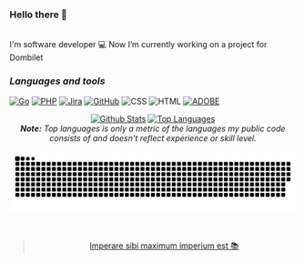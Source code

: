 ### Hello there 👋
<br>
I'm software developer 💻 Now I’m currently working on a project for Dombilet

### ___Languages and tools___

[![Go](https://img.shields.io/badge/GoLang-141321?style=plastic&logo=GO)](https://go.dev/)
[![PHP](https://img.shields.io/badge/PHP-141321?style=plastic&logo=PHP)](https://www.php.net/)
[![Jira](https://img.shields.io/badge/Jira-141321?style=plastic&logo=jira&logoColor=2683ff)](https://www.atlassian.com/ru/software/jira)
[![GitHub](https://img.shields.io/badge/GitHub-141321?style=plastic&logo=github)](https://github.com)
![CSS](https://img.shields.io/badge/CSS-141321?style=plastic&logo=CSS3&logoColor=254add)
![HTML](https://img.shields.io/badge/HTML-141321?style=plastic&logo=html5&logoColor=#E34F26)
[![ADOBE](https://img.shields.io/badge/Photoshop-141321?style=plastic&logo=AdobePhotoshop&logoColor=#31A8FF)](https://www.adobe.com/products/photoshop.html)

<div>

  <div align="center">
    <a href="#"><img alt="Github Stats" src="https://github-readme-stats.vercel.app/api?username=Ch1psCh1ps&hide=issues&show_icons=true&theme=radical&include_all_commits=true&count_private=true&theme=react&hide_border=true&bg_color=141321&title_color=cc3370&icon_color=f3d447" height="140"/></a>
    <a href="#"><img alt="Top Languages" src="https://github-readme-stats.vercel.app/api/top-langs/?username=Ch1psCh1ps&layout=compact&langs_count=10&theme=react&hide_border=true&bg_color=141321&title_color=cc3370&icon_color=f3d447" height="140"/></a>
    <br>
    <i><b>Note:</b> Top languages is only a metric of the languages my public code consists of and doesn't reflect experience or skill level.</i>
  </div>

</div>

<p align="center">
<a href="" target="_blank"> <img src="https://raw.githubusercontent.com/ch1psch1ps/ch1psch1ps/output/github-contribution-grid-snake-dark.svg#gh-dark-mode-only" alt="firebase"/> </a> 
  
  </p>

<br>

<div align="center">

>[Imperare sibi maximum imperium est 📚](https://en.wikipedia.org/wiki/Seneca_the_Younger )

  </div>

<!--

<div style="text-align:center">

                               ### ___Languages and tools___

<p align="center">
<a href="" target="_blank"> <img src="https://img.shields.io/badge/GoLang-07031f?style=plastic&logo=GO" alt="firebase"/> </a> 
<a href="" target="_blank"> <img src="https://img.shields.io/badge/PHP-07031f?style=plastic&logo=PHP" alt="firebase"/> </a> 
<a href="" target="_blank"> <img src="https://img.shields.io/badge/Jira-07031f?style=plastic&logo=jira&logoColor=2683ff" alt="firebase"/> </a> 
<a href="" target="_blank"> <img src="https://img.shields.io/badge/GitHub-07031f?style=plastic&logo=github" alt="firebase"/> </a> 
<a href="" target="_blank"> <img src="https://img.shields.io/badge/CSS-000000?style=plastic&logo=CSS3&logoColor=254add" alt="firebase"/> </a> 
<a href="" target="_blank"> <img src="https://img.shields.io/badge/HTML-000000?style=plastic&logo=html5&logoColor=e44d26" alt="firebase"/> </a> 

</p>

</div>

-->

<!-- 
[![Top Langs](https://github-readme-stats.vercel.app/api/top-langs/?username=Ch1psCh1ps&layout=compact)](https://github.com/anuraghazra/github-readme-stats)

![GitHub Snake Dark](https://raw.githubusercontent.com/ch1psch1ps/ch1psch1ps/output/github-contribution-grid-snake-dark.svg#gh-dark-mode-only)

![Anurag's GitHub stats](https://github-readme-stats.vercel.app/api?username=Ch1psCh1ps&hide=contribs,issues&count_private=true&show_icons=true&theme=radical)

-->


<!-- >Imperare sibi maximum imperium est

```
Imperare sibi maximum imperium est
```

`Imperare sibi maximum imperium est`
-->

<!--[![Spotify](https://novatorem-m84nrore7-developers.vercel.app/api/spotify)](https://open.spotify.com/embed/album/0FZK97MXMm5mUQ8mtudjuK?utm_source=generator)
-->

<!--
**Ch1psCh1ps/Ch1psCh1ps** is a ✨ _special_ ✨ repository because its `README.md` (this file) appears on your GitHub profile.

Here are some ideas to get you started:

- 🔭 I’m currently working on ...
- 🌱 I’m currently learning ...
- 👯 I’m looking to collaborate on ...
- 🤔 I’m looking for help with ...
- 💬 Ask me about ...
- 📫 How to reach me: ...
- 😄 Pronouns: ...
- ⚡ Fun fact: ...
-->
